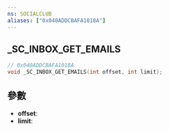 ```yaml
---
ns: SOCIALCLUB
aliases: ["0x040ADDCBAFA1018A"]
---
```

## _SC_INBOX_GET_EMAILS

```c
// 0x040ADDCBAFA1018A
void _SC_INBOX_GET_EMAILS(int offset, int limit);
```


## 參數
* **offset**: 
* **limit**: 

